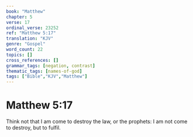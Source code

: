 ```yaml
---
book: "Matthew"
chapter: 5
verse: 17
ordinal_verse: 23252
ref: "Matthew 5:17"
translation: "KJV"
genre: "Gospel"
word_count: 22
topics: []
cross_references: []
grammar_tags: [negation, contrast]
thematic_tags: [names-of-god]
tags: ["Bible","KJV","Matthew"]
---
```


# Matthew 5:17

Think not that I am come to destroy the law, or the prophets: I am not come to destroy, but to fulfil.

